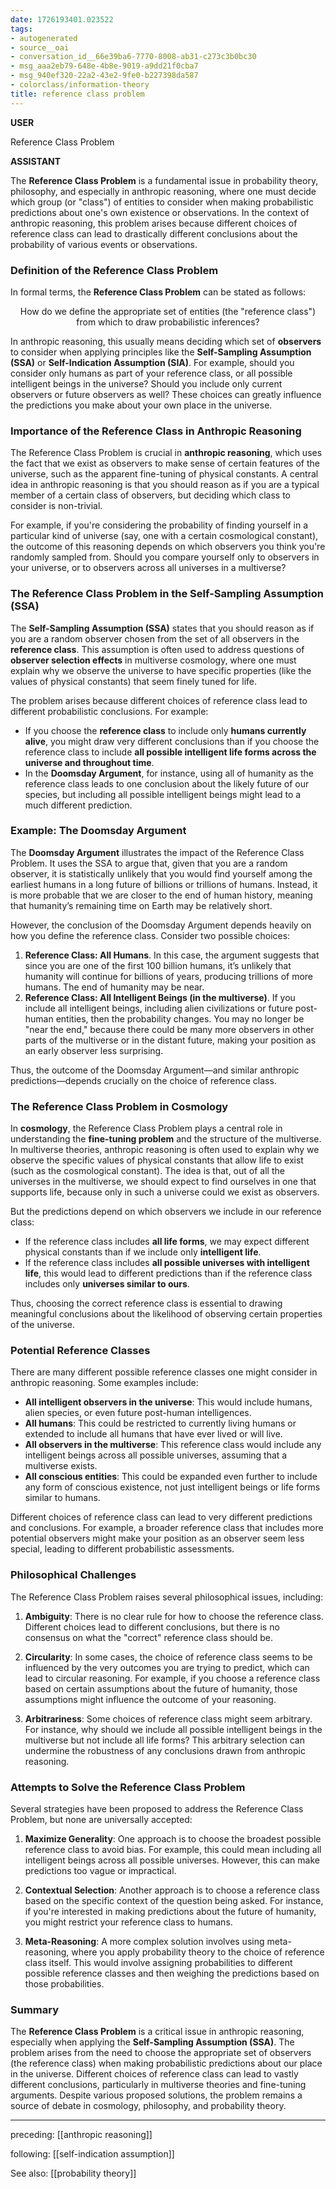```yaml
---
date: 1726193401.023522
tags:
- autogenerated
- source__oai
- conversation_id__66e39ba6-7770-8008-ab31-c273c3b0bc30
- msg_aaa2eb79-648e-4b8e-9019-a9dd21f0cba7
- msg_940ef320-22a2-43e2-9fe0-b227398da587
- colorclass/information-theory
title: reference class problem
---
```


**USER**

Reference Class Problem


**ASSISTANT**

The **Reference Class Problem** is a fundamental issue in probability theory, philosophy, and especially in anthropic reasoning, where one must decide which group (or "class") of entities to consider when making probabilistic predictions about one's own existence or observations. In the context of anthropic reasoning, this problem arises because different choices of reference class can lead to drastically different conclusions about the probability of various events or observations.

### Definition of the Reference Class Problem

In formal terms, the **Reference Class Problem** can be stated as follows:

$$
\text{How do we define the appropriate set of entities (the "reference class") from which to draw probabilistic inferences?}
$$

In anthropic reasoning, this usually means deciding which set of **observers** to consider when applying principles like the **Self-Sampling Assumption (SSA)** or **Self-Indication Assumption (SIA)**. For example, should you consider only humans as part of your reference class, or all possible intelligent beings in the universe? Should you include only current observers or future observers as well? These choices can greatly influence the predictions you make about your own place in the universe.

### Importance of the Reference Class in Anthropic Reasoning

The Reference Class Problem is crucial in **anthropic reasoning**, which uses the fact that we exist as observers to make sense of certain features of the universe, such as the apparent fine-tuning of physical constants. A central idea in anthropic reasoning is that you should reason as if you are a typical member of a certain class of observers, but deciding which class to consider is non-trivial.

For example, if you're considering the probability of finding yourself in a particular kind of universe (say, one with a certain cosmological constant), the outcome of this reasoning depends on which observers you think you're randomly sampled from. Should you compare yourself only to observers in your universe, or to observers across all universes in a multiverse?

### The Reference Class Problem in the Self-Sampling Assumption (SSA)

The **Self-Sampling Assumption (SSA)** states that you should reason as if you are a random observer chosen from the set of all observers in the **reference class**. This assumption is often used to address questions of **observer selection effects** in multiverse cosmology, where one must explain why we observe the universe to have specific properties (like the values of physical constants) that seem finely tuned for life.

The problem arises because different choices of reference class lead to different probabilistic conclusions. For example:
- If you choose the **reference class** to include only **humans currently alive**, you might draw very different conclusions than if you choose the reference class to include **all possible intelligent life forms across the universe and throughout time**.
- In the **Doomsday Argument**, for instance, using all of humanity as the reference class leads to one conclusion about the likely future of our species, but including all possible intelligent beings might lead to a much different prediction.

### Example: The Doomsday Argument

The **Doomsday Argument** illustrates the impact of the Reference Class Problem. It uses the SSA to argue that, given that you are a random observer, it is statistically unlikely that you would find yourself among the earliest humans in a long future of billions or trillions of humans. Instead, it is more probable that we are closer to the end of human history, meaning that humanity’s remaining time on Earth may be relatively short.

However, the conclusion of the Doomsday Argument depends heavily on how you define the reference class. Consider two possible choices:
1. **Reference Class: All Humans**. In this case, the argument suggests that since you are one of the first 100 billion humans, it’s unlikely that humanity will continue for billions of years, producing trillions of more humans. The end of humanity may be near.
2. **Reference Class: All Intelligent Beings (in the multiverse)**. If you include all intelligent beings, including alien civilizations or future post-human entities, then the probability changes. You may no longer be "near the end," because there could be many more observers in other parts of the multiverse or in the distant future, making your position as an early observer less surprising.

Thus, the outcome of the Doomsday Argument—and similar anthropic predictions—depends crucially on the choice of reference class.

### The Reference Class Problem in Cosmology

In **cosmology**, the Reference Class Problem plays a central role in understanding the **fine-tuning problem** and the structure of the multiverse. In multiverse theories, anthropic reasoning is often used to explain why we observe the specific values of physical constants that allow life to exist (such as the cosmological constant). The idea is that, out of all the universes in the multiverse, we should expect to find ourselves in one that supports life, because only in such a universe could we exist as observers.

But the predictions depend on which observers we include in our reference class:
- If the reference class includes **all life forms**, we may expect different physical constants than if we include only **intelligent life**.
- If the reference class includes **all possible universes with intelligent life**, this would lead to different predictions than if the reference class includes only **universes similar to ours**.

Thus, choosing the correct reference class is essential to drawing meaningful conclusions about the likelihood of observing certain properties of the universe.

### Potential Reference Classes

There are many different possible reference classes one might consider in anthropic reasoning. Some examples include:
- **All intelligent observers in the universe**: This would include humans, alien species, or even future post-human intelligences.
- **All humans**: This could be restricted to currently living humans or extended to include all humans that have ever lived or will live.
- **All observers in the multiverse**: This reference class would include any intelligent beings across all possible universes, assuming that a multiverse exists.
- **All conscious entities**: This could be expanded even further to include any form of conscious existence, not just intelligent beings or life forms similar to humans.

Different choices of reference class can lead to very different predictions and conclusions. For example, a broader reference class that includes more potential observers might make your position as an observer seem less special, leading to different probabilistic assessments.

### Philosophical Challenges

The Reference Class Problem raises several philosophical issues, including:

1. **Ambiguity**: There is no clear rule for how to choose the reference class. Different choices lead to different conclusions, but there is no consensus on what the "correct" reference class should be.
   
2. **Circularity**: In some cases, the choice of reference class seems to be influenced by the very outcomes you are trying to predict, which can lead to circular reasoning. For example, if you choose a reference class based on certain assumptions about the future of humanity, those assumptions might influence the outcome of your reasoning.

3. **Arbitrariness**: Some choices of reference class might seem arbitrary. For instance, why should we include all possible intelligent beings in the multiverse but not include all life forms? This arbitrary selection can undermine the robustness of any conclusions drawn from anthropic reasoning.

### Attempts to Solve the Reference Class Problem

Several strategies have been proposed to address the Reference Class Problem, but none are universally accepted:

1. **Maximize Generality**: One approach is to choose the broadest possible reference class to avoid bias. For example, this could mean including all intelligent beings across all possible universes. However, this can make predictions too vague or impractical.
   
2. **Contextual Selection**: Another approach is to choose a reference class based on the specific context of the question being asked. For instance, if you're interested in making predictions about the future of humanity, you might restrict your reference class to humans.

3. **Meta-Reasoning**: A more complex solution involves using meta-reasoning, where you apply probability theory to the choice of reference class itself. This would involve assigning probabilities to different possible reference classes and then weighing the predictions based on those probabilities.

### Summary

The **Reference Class Problem** is a critical issue in anthropic reasoning, especially when applying the **Self-Sampling Assumption (SSA)**. The problem arises from the need to choose the appropriate set of observers (the reference class) when making probabilistic predictions about our place in the universe. Different choices of reference class can lead to vastly different conclusions, particularly in multiverse theories and fine-tuning arguments. Despite various proposed solutions, the problem remains a source of debate in cosmology, philosophy, and probability theory.


---

preceding: [[anthropic reasoning]]  


following: [[self-indication assumption]]

See also: [[probability theory]]